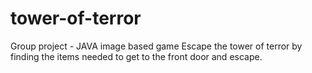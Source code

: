 # tower-of-terror
Group project - JAVA image based game
Escape the tower of terror by finding the items needed to get to the front door and escape.
